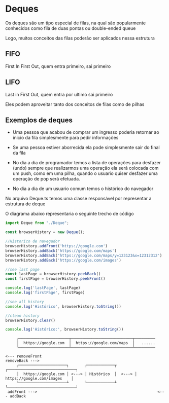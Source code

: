 # Deques

Os deques são um tipo especial de filas, na qual são popularmente conhecidos como fila de duas pontas ou double-ended queue

Logo, muitos conceitos das filas poderão ser aplicados nessa estrutura

## FIFO

First In First Out, quem entra primeiro, sai primeiro

## LIFO 

Last in First Out, quem entra por ultimo sai primeiro

Eles podem aproveitar tanto dos conceitos de filas como de pilhas

## Exemplos de deques

* Uma pessoa que acabou de comprar um ingresso poderia retornar ao inicio da fila simplesmente para pedir informações

* Se uma pessoa estiver aborrecida ela pode simplesmente sair do final da fila

* No dia a dia de programador temos a lista de operações para desfazer (undo)
sempre que realizarmos uma operação ela será colocada com um push, como em uma pilha, quando o usuario quiser desfazer uma operação de pop será efetuada.

* No dia a dia de um usuario comum temos o histórico do navegador

No arquivo Deque.ts temos uma classe responsável por representar a estrutura de deque

O diagrama abaixo representaria o seguinte trecho de código

```ts
import Deque from "./Deque";

const browserHistory = new Deque();

//Historico de navegador
browserHistory.addFront('https://google.com')
browserHistory.addBack('https://google.com/maps')
browserHistory.addBack('https://google.com/maps/y=123123&x=12312312')
browserHistory.addBack('https://google.com/images')

//see last page
const lastPage = browserHistory.peekBack()
const firstPage = browserHistory.peekFront()

console.log('lastPage', lastPage)
console.log('firstPage', firstPage)

//see all history
console.log('Histórico', browserHistory.toString())

//clean history
browserHistory.clear()

console.log('Histórico:', browserHistory.toString())
```

```
     ┌──────────────────────┬───────────────────────────┬─────────      
     │  https://google.com  │  https://google.com/maps  │   ......              
     └──────────────────────┴───────────────────────────┴─────────   

<--- removeFront                                                    removeBack --->
     ┌─────────────────────┐       ┌────────────┬        ┌──────────────────────────────┐
     │  https://google.com │ <---> │ Histórico  │  <---> │ https://google.com/images    │
     └─────────────────────┴       └────────────┴        └──────────────────────────────┘
 addFront --->                                                     <--- addBack
```
